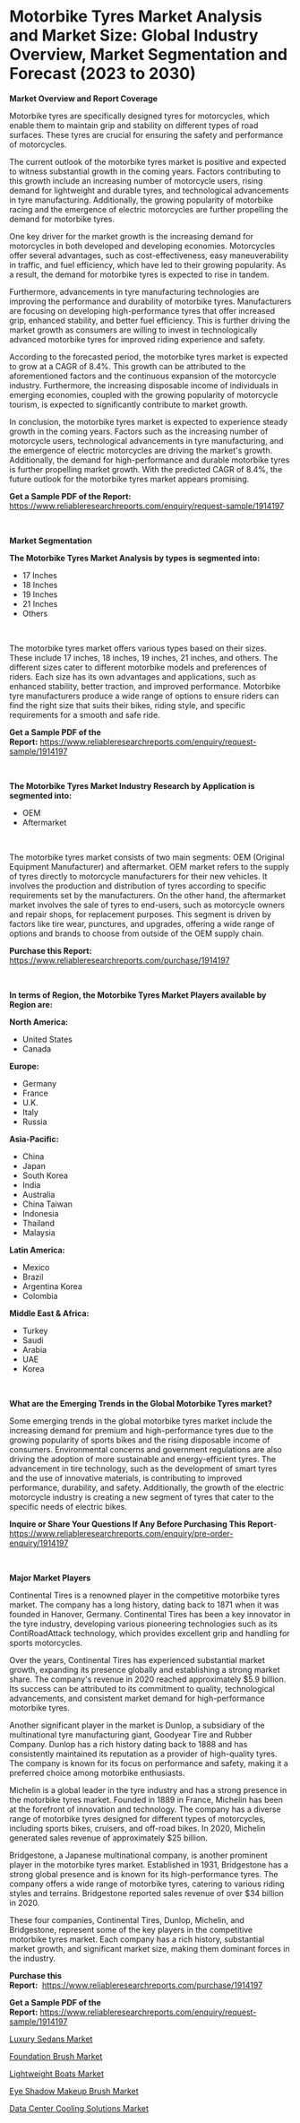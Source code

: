 <p><h1>Motorbike Tyres Market Analysis and Market Size: Global Industry Overview, Market Segmentation and Forecast (2023 to 2030)</h1></p><p><strong>Market Overview and Report Coverage</strong></p>
<p><p>Motorbike tyres are specifically designed tyres for motorcycles, which enable them to maintain grip and stability on different types of road surfaces. These tyres are crucial for ensuring the safety and performance of motorcycles.</p><p>The current outlook of the motorbike tyres market is positive and expected to witness substantial growth in the coming years. Factors contributing to this growth include an increasing number of motorcycle users, rising demand for lightweight and durable tyres, and technological advancements in tyre manufacturing. Additionally, the growing popularity of motorbike racing and the emergence of electric motorcycles are further propelling the demand for motorbike tyres.</p><p>One key driver for the market growth is the increasing demand for motorcycles in both developed and developing economies. Motorcycles offer several advantages, such as cost-effectiveness, easy maneuverability in traffic, and fuel efficiency, which have led to their growing popularity. As a result, the demand for motorbike tyres is expected to rise in tandem.</p><p>Furthermore, advancements in tyre manufacturing technologies are improving the performance and durability of motorbike tyres. Manufacturers are focusing on developing high-performance tyres that offer increased grip, enhanced stability, and better fuel efficiency. This is further driving the market growth as consumers are willing to invest in technologically advanced motorbike tyres for improved riding experience and safety.</p><p>According to the forecasted period, the motorbike tyres market is expected to grow at a CAGR of 8.4%. This growth can be attributed to the aforementioned factors and the continuous expansion of the motorcycle industry. Furthermore, the increasing disposable income of individuals in emerging economies, coupled with the growing popularity of motorcycle tourism, is expected to significantly contribute to market growth.</p><p>In conclusion, the motorbike tyres market is expected to experience steady growth in the coming years. Factors such as the increasing number of motorcycle users, technological advancements in tyre manufacturing, and the emergence of electric motorcycles are driving the market's growth. Additionally, the demand for high-performance and durable motorbike tyres is further propelling market growth. With the predicted CAGR of 8.4%, the future outlook for the motorbike tyres market appears promising.</p></p>
<p><strong>Get a Sample PDF of the Report:</strong> <a href="https://www.reliableresearchreports.com/enquiry/request-sample/1914197">https://www.reliableresearchreports.com/enquiry/request-sample/1914197</a></p>
<p>&nbsp;</p>
<p><strong>Market Segmentation</strong></p>
<p><strong>The Motorbike Tyres Market Analysis by types is segmented into:</strong></p>
<p><ul><li>17 Inches</li><li>18 Inches</li><li>19 Inches</li><li>21 Inches</li><li>Others</li></ul></p>
<p>&nbsp;</p>
<p><p>The motorbike tyres market offers various types based on their sizes. These include 17 inches, 18 inches, 19 inches, 21 inches, and others. The different sizes cater to different motorbike models and preferences of riders. Each size has its own advantages and applications, such as enhanced stability, better traction, and improved performance. Motorbike tyre manufacturers produce a wide range of options to ensure riders can find the right size that suits their bikes, riding style, and specific requirements for a smooth and safe ride.</p></p>
<p><strong>Get a Sample PDF of the Report:</strong>&nbsp;<a href="https://www.reliableresearchreports.com/enquiry/request-sample/1914197">https://www.reliableresearchreports.com/enquiry/request-sample/1914197</a></p>
<p>&nbsp;</p>
<p><strong>The Motorbike Tyres Market Industry Research by Application is segmented into:</strong></p>
<p><ul><li>OEM</li><li>Aftermarket</li></ul></p>
<p>&nbsp;</p>
<p><p>The motorbike tyres market consists of two main segments: OEM (Original Equipment Manufacturer) and aftermarket. OEM market refers to the supply of tyres directly to motorcycle manufacturers for their new vehicles. It involves the production and distribution of tyres according to specific requirements set by the manufacturers. On the other hand, the aftermarket market involves the sale of tyres to end-users, such as motorcycle owners and repair shops, for replacement purposes. This segment is driven by factors like tire wear, punctures, and upgrades, offering a wide range of options and brands to choose from outside of the OEM supply chain.</p></p>
<p><strong>Purchase this Report:</strong>&nbsp; <a href="https://www.reliableresearchreports.com/purchase/1914197">https://www.reliableresearchreports.com/purchase/1914197</a></p>
<p>&nbsp;</p>
<p><strong>In terms of Region, the Motorbike Tyres Market Players available by Region are:</strong></p>
<p>
    <p> <strong> North America: </strong>
        <ul>
            <li>United States</li>
            <li>Canada</li>
        </ul>
        </p> 
    <p> <strong> Europe: </strong>
        <ul>
            <li>Germany</li>
            <li>France</li>
            <li>U.K.</li>
            <li>Italy</li>
            <li>Russia</li>
        </ul>
        </p> 
    <p> <strong> Asia-Pacific: </strong>
        <ul>
            <li>China</li>
            <li>Japan</li>
            <li>South Korea</li>
            <li>India</li>
            <li>Australia</li>
            <li>China Taiwan</li>
            <li>Indonesia</li>
            <li>Thailand</li>
            <li>Malaysia</li>
        </ul>
        </p> 
    <p> <strong> Latin America: </strong>
        <ul>
            <li>Mexico</li>
            <li>Brazil</li>
            <li>Argentina Korea</li>
            <li>Colombia</li>
        </ul>
        </p> 
    <p> <strong> Middle East & Africa: </strong>
        <ul>
            <li>Turkey</li>
            <li>Saudi</li>
            <li>Arabia</li>
            <li>UAE</li>
            <li>Korea</li>
        </ul>
    </p>
    </p>
<p>&nbsp;</p>
<p><strong>What are the Emerging Trends in the Global Motorbike Tyres market?</strong></p>
<p><p>Some emerging trends in the global motorbike tyres market include the increasing demand for premium and high-performance tyres due to the growing popularity of sports bikes and the rising disposable income of consumers. Environmental concerns and government regulations are also driving the adoption of more sustainable and energy-efficient tyres. The advancement in tire technology, such as the development of smart tyres and the use of innovative materials, is contributing to improved performance, durability, and safety. Additionally, the growth of the electric motorcycle industry is creating a new segment of tyres that cater to the specific needs of electric bikes.</p></p>
<p><strong>Inquire or Share Your Questions If Any Before Purchasing This Report</strong>- <a href="https://www.reliableresearchreports.com/enquiry/pre-order-enquiry/1914197">https://www.reliableresearchreports.com/enquiry/pre-order-enquiry/1914197</a></p>
<p>&nbsp;</p>
<p><strong>Major Market Players</strong></p>
<p><p>Continental Tires is a renowned player in the competitive motorbike tyres market. The company has a long history, dating back to 1871 when it was founded in Hanover, Germany. Continental Tires has been a key innovator in the tyre industry, developing various pioneering technologies such as its ContiRoadAttack technology, which provides excellent grip and handling for sports motorcycles.</p><p>Over the years, Continental Tires has experienced substantial market growth, expanding its presence globally and establishing a strong market share. The company's revenue in 2020 reached approximately $5.9 billion. Its success can be attributed to its commitment to quality, technological advancements, and consistent market demand for high-performance motorbike tyres.</p><p>Another significant player in the market is Dunlop, a subsidiary of the multinational tyre manufacturing giant, Goodyear Tire and Rubber Company. Dunlop has a rich history dating back to 1888 and has consistently maintained its reputation as a provider of high-quality tyres. The company is known for its focus on performance and safety, making it a preferred choice among motorbike enthusiasts.</p><p>Michelin is a global leader in the tyre industry and has a strong presence in the motorbike tyres market. Founded in 1889 in France, Michelin has been at the forefront of innovation and technology. The company has a diverse range of motorbike tyres designed for different types of motorcycles, including sports bikes, cruisers, and off-road bikes. In 2020, Michelin generated sales revenue of approximately $25 billion.</p><p>Bridgestone, a Japanese multinational company, is another prominent player in the motorbike tyres market. Established in 1931, Bridgestone has a strong global presence and is known for its high-performance tyres. The company offers a wide range of motorbike tyres, catering to various riding styles and terrains. Bridgestone reported sales revenue of over $34 billion in 2020.</p><p>These four companies, Continental Tires, Dunlop, Michelin, and Bridgestone, represent some of the key players in the competitive motorbike tyres market. Each company has a rich history, substantial market growth, and significant market size, making them dominant forces in the industry.</p></p>
<p><strong>Purchase this Report:</strong>&nbsp;&nbsp;<a href="https://www.reliableresearchreports.com/purchase/1914197">https://www.reliableresearchreports.com/purchase/1914197</a></p>
<p></p>
<p><strong>Get a Sample PDF of the Report:</strong>&nbsp;<a href="https://www.reliableresearchreports.com/enquiry/request-sample/1914197">https://www.reliableresearchreports.com/enquiry/request-sample/1914197</a></p>
<p><p><a href="https://github.com/gdfhhhj/Market-Research-Report-List-1/blob/main/luxury-sedans-market.md">Luxury Sedans Market</a></p><p><a href="https://medium.com/@reportprime03/analyzing-foundation-brush-market-global-industry-perspective-and-forecast-2023-to-2030-3b77685181be">Foundation Brush Market</a></p><p><a href="https://github.com/gulaimolin/Market-Research-Report-List-1/blob/main/lightweight-boats-market.md">Lightweight Boats Market</a></p><p><a href="https://medium.com/@reportprime01/eye-shadow-makeup-brush-market-analysis-and-sze-forecasted-for-period-from-2023-to-2030-e5cb0747bcc4">Eye Shadow Makeup Brush Market</a></p><p><a href="https://www.linkedin.com/pulse/data-center-cooling-solutions-market-size-2023-2030-rhbwe/">Data Center Cooling Solutions Market</a></p></p>